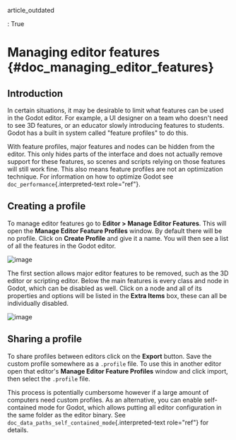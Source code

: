 article_outdated

:   True

# Managing editor features {#doc_managing_editor_features}

## Introduction

In certain situations, it may be desirable to limit what features can be
used in the Godot editor. For example, a UI designer on a team who
doesn\'t need to see 3D features, or an educator slowly introducing
features to students. Godot has a built in system called \"feature
profiles\" to do this.

With feature profiles, major features and nodes can be hidden from the
editor. This only hides parts of the interface and does not actually
remove support for these features, so scenes and scripts relying on
those features will still work fine. This also means feature profiles
are not an optimization technique. For information on how to optimize
Godot see `doc_performance`{.interpreted-text role="ref"}.

## Creating a profile

To manage editor features go to **Editor \> Manage Editor Features**.
This will open the **Manage Editor Feature Profiles** window. By default
there will be no profile. Click on **Create Profile** and give it a
name. You will then see a list of all the features in the Godot editor.

![image](img/configure_profile.png)

The first section allows major editor features to be removed, such as
the 3D editor or scripting editor. Below the main features is every
class and node in Godot, which can be disabled as well. Click on a node
and all of its properties and options will be listed in the **Extra
Items** box, these can all be individually disabled.

![image](img/node_features.png)

## Sharing a profile

To share profiles between editors click on the **Export** button. Save
the custom profile somewhere as a `.profile` file. To use this in
another editor open that editor\'s **Manage Editor Feature Profiles**
window and click import, then select the `.profile` file.

This process is potentially cumbersome however if a large amount of
computers need custom profiles. As an alternative, you can enable
self-contained mode for Godot, which allows putting all editor
configuration in the same folder as the editor binary. See
`doc_data_paths_self_contained_mode`{.interpreted-text role="ref"} for
details.

